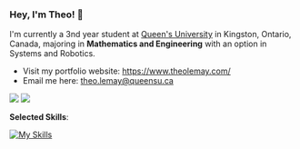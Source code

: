 ### Hey, I'm Theo! 👋

I'm currently a 3nd year student at [Queen's University](https://www.queensu.ca/) in Kingston, Ontario, Canada, majoring in **Mathematics and Engineering** with an option in Systems and Robotics.

- Visit my portfolio website: https://www.theolemay.com/
- Email me here: theo.lemay@queensu.ca

<!-- <picture>
<source 
  srcset="https://github-readme-stats.vercel.app/api?username=theol0403&show_icons=true&theme=dark&count_private=true"
  media="(prefers-color-scheme: dark)"
/>
<source
  srcset="https://github-readme-stats.vercel.app/api?username=theol0403&show_icons=true&count_private=true"
  media="(prefers-color-scheme: light), (prefers-color-scheme: no-preference)"
/>
<img src="https://github-readme-stats.vercel.app/api?username=theol0403&show_icons=true&count_private=true" />
</picture> -->
<picture>
<source 
  srcset="https://raw.githubusercontent.com/theol0403/github-stats/master/generated/overview.svg#gh-dark-mode-only"
  media="(prefers-color-scheme: dark)"
/>
<source
  srcset="https://raw.githubusercontent.com/theol0403/github-stats/master/generated/overview.svg#gh-light-mode-only"
  media="(prefers-color-scheme: light), (prefers-color-scheme: no-preference)"
/>
<img src="https://github-readme-stats.vercel.app/api?username=theol0403&show_icons=true&count_private=true" />
</picture>
<picture>
<source 
  srcset="https://raw.githubusercontent.com/theol0403/github-stats/master/generated/languages.svg#gh-dark-mode-only"
  media="(prefers-color-scheme: dark)"
/>
<source
  srcset="https://raw.githubusercontent.com/theol0403/github-stats/master/generated/languages.svg#gh-light-mode-only"
  media="(prefers-color-scheme: light), (prefers-color-scheme: no-preference)"
/>
<img src="https://github-readme-stats.vercel.app/api?username=theol0403&show_icons=true&count_private=true" />
</picture>

**Selected Skills**:

[![My Skills](https://skillicons.dev/icons?i=c,cpp,py,rust,git,github,flutter,dart,js,ts,latex,figma,neovim,emacs,vscode)]([https://skillicons.dev](https://github.com/theol0403/))
